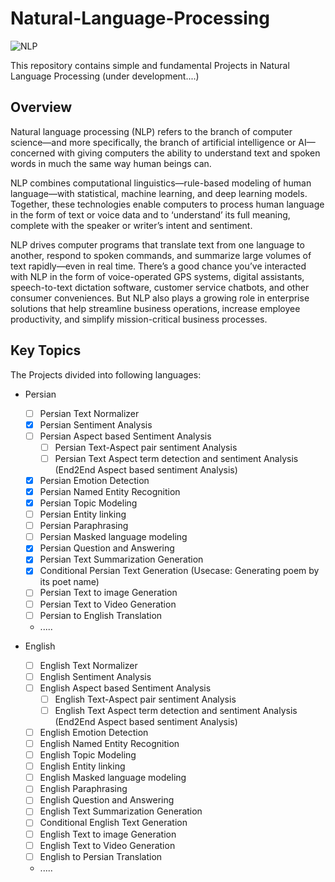 # Natural-Language-Processing
![NLP](https://github.com/Aliarcher/Natural-Language-Processing/assets/53465519/aeb5b83b-2f7c-4588-9ec3-440906571bc0)


This repository contains simple and fundamental Projects in Natural Language Processing (under development....)
## Overview
Natural language processing (NLP) refers to the branch of computer science—and more specifically, the branch of artificial intelligence or AI—concerned with giving computers the ability to understand text and spoken words in much the same way human beings can.

NLP combines computational linguistics—rule-based modeling of human language—with statistical, machine learning, and deep learning models. Together, these technologies enable computers to process human language in the form of text or voice data and to ‘understand’ its full meaning, complete with the speaker or writer’s intent and sentiment.

NLP drives computer programs that translate text from one language to another, respond to spoken commands, and summarize large volumes of text rapidly—even in real time. There’s a good chance you’ve interacted with NLP in the form of voice-operated GPS systems, digital assistants, speech-to-text dictation software, customer service chatbots, and other consumer conveniences. But NLP also plays a growing role in enterprise solutions that help streamline business operations, increase employee productivity, and simplify mission-critical business processes.


## Key Topics
The Projects divided into following languages:
* Persian
  - [ ] Persian Text Normalizer 
  - [x] Persian Sentiment Analysis 
  - [ ] Persian Aspect based Sentiment Analysis
    - [ ] Persian Text-Aspect pair sentiment Analysis
    - [ ] Persian Text Aspect term detection and sentiment Analysis (End2End Aspect based sentiment Analysis)
  - [x] Persian Emotion Detection 
  - [x] Persian Named Entity Recognition 
  - [x] Persian Topic Modeling 
  - [ ] Persian Entity linking
  - [ ] Persian Paraphrasing
  - [ ] Persian Masked language modeling
  - [x] Persian Question and Answering 
  - [x] Persian Text Summarization Generation
  - [x] Conditional Persian Text Generation (Usecase: Generating poem by its poet name)
  - [ ] Persian Text to image Generation 
  - [ ] Persian Text to Video Generation 
  - [ ] Persian to English Translation 
  * .....
  
* English
  - [ ] English Text Normalizer
  - [ ] English Sentiment Analysis  
  - [ ] English Aspect based Sentiment Analysis
    - [ ] English Text-Aspect pair sentiment Analysis
    - [ ] English Text Aspect term detection and sentiment Analysis (End2End Aspect based sentiment Analysis) 
  - [ ] English Emotion Detection  
  - [ ] English Named Entity Recognition 
  - [ ] English Topic Modeling  
  - [ ] English Entity linking
  - [ ] English Masked language modeling
  - [ ] English Paraphrasing
  - [ ] English Question and Answering 
  - [ ] English Text Summarization Generation  
  - [ ] Conditional English Text Generation 
  - [ ] English Text to image Generation  
  - [ ] English Text to Video Generation  
  - [ ] English to Persian Translation 
  * .....
    
